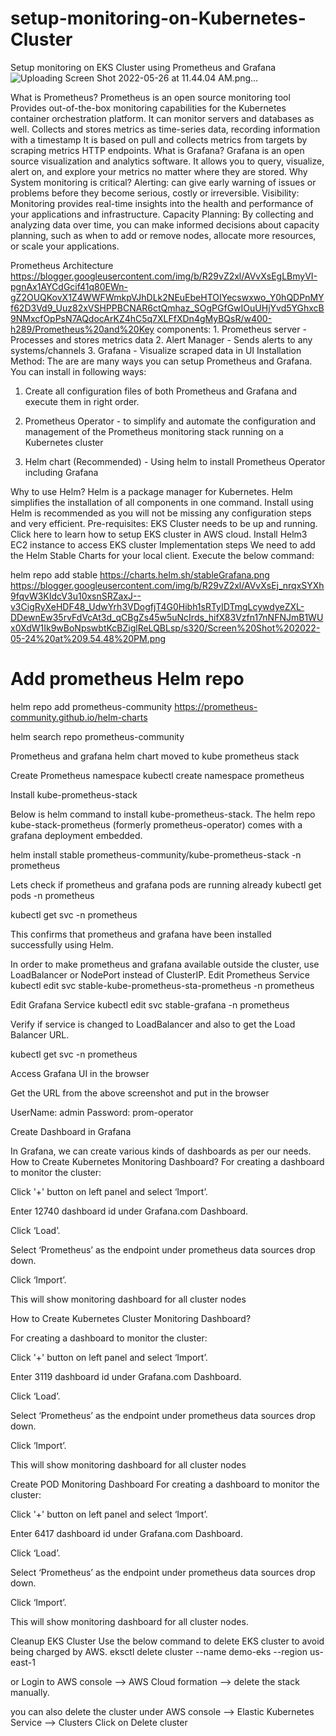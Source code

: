 # setup-monitoring-on-Kubernetes-Cluster
Setup monitoring on EKS Cluster using Prometheus and Grafana
![Uploading Screen Shot 2022-05-26 at 11.44.04 AM.png…]()


What is Prometheus?
Prometheus is an open source monitoring tool
Provides out-of-the-box monitoring capabilities for the Kubernetes container orchestration platform. It can monitor servers and databases as well.
Collects and stores metrics as time-series data, recording information with a timestamp 
It is based on pull and collects metrics from targets by scraping metrics HTTP endpoints.
What is Grafana?
Grafana is an open source visualization and analytics software. 
It allows you to query, visualize, alert on, and explore your metrics no matter where they are stored.
Why System monitoring is critical?
Alerting: can give early warning of issues or problems before they become serious, costly or irreversible.
Visibility: Monitoring provides real-time insights into the health and performance of your applications and infrastructure.
Capacity Planning: By collecting and analyzing data over time, you can make informed decisions about capacity planning, such as when to add or remove nodes, allocate more resources, or scale your applications.

Prometheus Architecture
https://blogger.googleusercontent.com/img/b/R29vZ2xl/AVvXsEgLBmyVI-pgnAx1AYCdGcif41q80EWn-gZ2OUQKovX1Z4WWFWmkpVJhDLk2NEuEbeHTOIYecswxwo_Y0hQDPnMYf62D3Vd9_Uuz82xVSHPPBCNAR6ctQmhaz_SOgPGfGwIOuUHjYvd5YGhxcB9NMxcfOpPsN7AQdocArKZ4hC5q7XLFfXDn4gMyBQsR/w400-h289/Prometheus%20and%20Key components:
    1. Prometheus server - Processes and stores metrics data
    2. Alert Manager - Sends alerts to any systems/channels
    3. Grafana - Visualize scraped data in UI
Installation Method:
The are are many ways you can setup Prometheus and Grafana. You can install in following ways:

1. Create all configuration files of both Prometheus and Grafana and execute them in right order.

2. Prometheus Operator - to simplify and automate the configuration and management of the Prometheus monitoring stack running on a Kubernetes cluster

3. Helm chart (Recommended) - Using helm to install Prometheus Operator including Grafana

Why to use Helm?
Helm is a package manager for Kubernetes. Helm simplifies the installation of all components in one command. Install using Helm is recommended as you will not be missing any configuration steps and very efficient. 
Pre-requisites:
EKS Cluster needs to be up and running. Click here to learn how to setup EKS cluster in AWS cloud.
Install Helm3
EC2 instance to access EKS cluster
Implementation steps
We need to add the Helm Stable Charts for your local client. Execute the below command:

helm repo add stable https://charts.helm.sh/stableGrafana.png
https://blogger.googleusercontent.com/img/b/R29vZ2xl/AVvXsEj_nrqxSYXh9fqvW3KIdcV3u10xsnSRZaxJ--v3CigRyXeHDF48_UdwYrh3VDogfjT4G0Hibh1sRTyIDTmgLcywdyeZXL-DDewnEw35rvFdVcAt3d_qCBgZs45w5uNcIrds_hifX83Vzfn17nNFNJmB1WUx0XdW1Ik9wBoNpswbtKcBZiglReLQBLsp/s320/Screen%20Shot%202022-05-24%20at%209.54.48%20PM.png

# Add prometheus Helm repo
helm repo add prometheus-community https://prometheus-community.github.io/helm-charts



helm search repo prometheus-community

Prometheus and grafana helm chart moved to kube prometheus stack


Create Prometheus namespace
kubectl create namespace prometheus


Install kube-prometheus-stack

Below is helm command to install kube-prometheus-stack. The helm repo kube-stack-prometheus (formerly prometheus-operator) comes with a grafana deployment embedded.

helm install stable prometheus-community/kube-prometheus-stack -n prometheus

Lets check if prometheus and grafana pods are running already
kubectl get pods -n prometheus



kubectl get svc -n prometheus



This confirms that prometheus and grafana have been installed successfully using Helm.

In order to make prometheus and grafana available outside the cluster, use LoadBalancer or NodePort instead of ClusterIP.
Edit Prometheus Service
kubectl edit svc stable-kube-prometheus-sta-prometheus -n prometheus


Edit Grafana Service
kubectl edit svc stable-grafana -n prometheus


Verify if service is changed to LoadBalancer and also to get the Load Balancer URL.

kubectl get svc -n prometheus



Access Grafana UI in the browser

Get the URL from the above screenshot and put in the browser



UserName: admin 
Password: prom-operator

Create Dashboard in Grafana

In Grafana, we can create various kinds of dashboards as per our needs.
How to Create Kubernetes Monitoring Dashboard?
For creating a dashboard to monitor the cluster:



Click '+' button on left panel and select ‘Import’.

Enter 12740 dashboard id under Grafana.com Dashboard.

Click ‘Load’.

Select ‘Prometheus’ as the endpoint under prometheus data sources drop down.

Click ‘Import’.



This will show monitoring dashboard for all cluster nodes





How to Create Kubernetes Cluster Monitoring Dashboard?


For creating a dashboard to monitor the cluster:



Click '+' button on left panel and select ‘Import’.

Enter 3119 dashboard id under Grafana.com Dashboard.

Click ‘Load’.

Select ‘Prometheus’ as the endpoint under prometheus data sources drop down.

Click ‘Import’.

This will show monitoring dashboard for all cluster nodes















Create POD Monitoring Dashboard
For creating a dashboard to monitor the cluster:



Click '+' button on left panel and select ‘Import’.

Enter 6417 dashboard id under Grafana.com Dashboard.

Click ‘Load’.

Select ‘Prometheus’ as the endpoint under prometheus data sources drop down.

Click ‘Import’.








This will show monitoring dashboard for all cluster nodes.





Cleanup EKS Cluster
Use the below command to delete EKS cluster to avoid being charged by AWS.
eksctl delete cluster --name demo-eks --region us-east-1

or Login to AWS console --> AWS Cloud formation --> delete the stack manually.

you can also delete the cluster under AWS console --> Elastic Kubernetes Service --> Clusters
Click on Delete cluster


